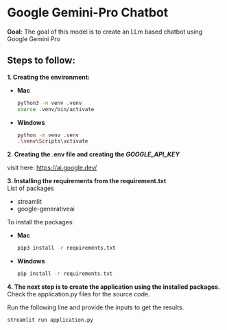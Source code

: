 # Google Gemini-Pro Chatbot
**Goal:** 
The goal of this model is to create an LLm based chatbot using Google Gemini Pro 

## Steps to follow:

**1. Creating the environment:**

* **Mac**
    ```bash
    python3 -m venv .venv
    source .venv/bin/activate
    ```
* **Windows**
    ```bash
    python -m venv .venv
    .\venv\Scripts\activate
    ```

**2. Creating the .env file and creating the *GOOGLE_API_KEY***

visit here: https://ai.google.dev/

**3. Installing the requirements from the requirement.txt**\
List of packages
* streamlit
* google-generativeai

To install the packages:
* **Mac**
    ```bash
    pip3 install -r requirements.txt
    ```
* **Windows**
    ```bash
    pip install -r requirements.txt
    ```

**4. The next step is to create the application using the installed packages.**
Check the application.py files for the source code.

Run the following line and provide the inputs to get the results.

```bash
streamlit run application.py
```
